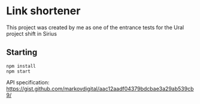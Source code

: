# Link shortener

This project was created by me as one of the entrance tests for the Ural project shift in Sirius

## Starting

```shell script
npm install
npm start
```

API specification: https://gist.github.com/markovdigital/aac12aadf04379bdcbae3a29ab539cb9/